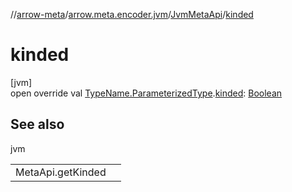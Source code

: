 //[arrow-meta](../../../index.md)/[arrow.meta.encoder.jvm](../index.md)/[JvmMetaApi](index.md)/[kinded](kinded.md)

# kinded

[jvm]\
open override val [TypeName.ParameterizedType](../../arrow.meta.ast/-type-name/-parameterized-type/index.md).[kinded](kinded.md): [Boolean](https://kotlinlang.org/api/latest/jvm/stdlib/kotlin/-boolean/index.html)

## See also

jvm

| | |
|---|---|
| MetaApi.getKinded |  |
